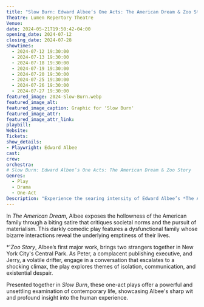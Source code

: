 ```yaml
---
title: "Slow Burn: Edward Albee’s One Acts: The American Dream & Zoo Story"
Theatre: Lumen Repertory Theatre
Venue: 
date: 2024-05-21T19:50:42-04:00
opening_date: 2024-07-12
closing_date: 2024-07-28
showtimes:
  - 2024-07-12 19:30:00
  - 2024-07-13 19:30:00
  - 2024-07-18 19:30:00
  - 2024-07-19 19:30:00
  - 2024-07-20 19:30:00
  - 2024-07-25 19:30:00
  - 2024-07-26 19:30:00
  - 2024-07-27 19:30:00
featured_image: 2024-Slow-Burn.webp
featured_image_alt: 
featured_image_caption: Graphic for 'Slow Burn'
featured_image_attr: 
featured_image_attr_link: 
playbill:
Website: 
Tickets: 
show_details: 
- Playwright: Edward Albee
cast:
crew:
orchestra:
# Slow Burn: Edward Albee’s One Acts: The American Dream & Zoo Story
Genres:
  - Play
  - Drama
  - One-Act
Description: "Experience the searing intensity of Edward Albee’s *The American Dream* and *Zoo Story*, two provocative one-act plays that delve deep into the American psyche and human condition."
---
```

In *The American Dream*, Albee exposes the hollowness of the American family through a biting satire that critiques societal norms and the pursuit of materialism. This darkly comedic play features a dysfunctional family whose bizarre interactions reveal the underlying emptiness of their lives.

*'*Zoo Story*, Albee’s first major work, brings two strangers together in New York City's Central Park. As Peter, a complacent publishing executive, and Jerry, a volatile drifter, engage in a conversation that escalates to a shocking climax, the play explores themes of isolation, communication, and existential despair.

Presented together in *Slow Burn*, these one-act plays offer a powerful and unsettling examination of contemporary life, showcasing Albee's sharp wit and profound insight into the human experience.
